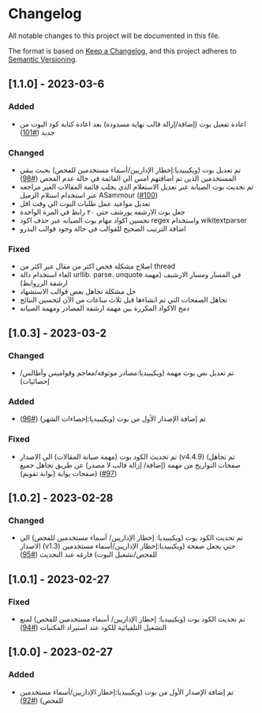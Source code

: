 # Changelog

All notable changes to this project will be documented in this file.

The format is based on [Keep a Changelog](https://keepachangelog.com/en/1.0.0/),
and this project adheres to [Semantic Versioning](https://semver.org/spec/v2.0.0.html).

## [1.1.0] - 2023-03-6
### Added
-  اعادة تفعيل بوت (إضافة/إزالة قالب نهاية مسدودة) بعد اعادة كتابة كود البوت من جديد  ([#101](https://github.com/loka1/LokasBot/pull/101)) 
### Changed
- تم تعديل بوت (ويكيبيديا:إخطار الإداريين/أسماء مستخدمين للفحص) بحيث يبقي المستخدمين الذين تم اضافتهم امس الي القائمة في حالة عدم الفحص  ([#98](https://github.com/loka1/LokasBot/pull/98))
- تم تحديث بوت الصيانة عبر تعديل الاستعلام الذي يجلب قائمة المقالات العير مراجعه عبر استخدام استلام الزميل ASammour  ([#100](https://github.com/loka1/LokasBot/pull/100))
- تعديل مواعيد عمل طلبات البوت الي وقت اقل
- جعل بوت الارشفة يورشف حتي ٢٠ رابط في المرة الواحدة
- تحسين اكواد مهام بوت الصيانه عبر حذف اكود regex واستخدام wikitextparser
- اضافة الترتيب الصحيح للقوالب في حالة وجود قوالب البذرو
### Fixed
- اصلاح مشكلة فحص اكثر من مقال عبر اكثر من thread
- الغاء استخدام دالة urllib. parse. unquote في المسار ومسار الارشيف (مهمة ارشفة الرروابط)
- حل مشكلة تجاهل بعض قوالب الاستشهاد
- تجاهل الصفحات التي تم انشاءها قبل ثلاث ساعات من الآن لتحسين النتائج
- دمج الاكواد المكررة بين مهمة ارشفة المصادر ومهمة الصيانه

## [1.0.3] - 2023-03-2
### Changed
- تم تعديل نص بوت مهمة (ويكيبيديا:مصادر موثوقة/معاجم وقواميس وأطالس/إحصائيات)
### Added
- تم إضافة الإصدار الأول من بوت (ويكيبيديا:إحصاءات الشهر)  ([#96](https://github.com/loka1/LokasBot/pull/96))
### Fixed
- تم تحديث الكود بوت (مهمة صيانة المقالات) الي الاصدار  (v4.4.9) (تم تجاهل صفحات التواريخ من مهمة (إضافة/ إزالة قالب لا مصدر) عن طريق تجاهل جميع صفحات بوابة (بوابة تقويم)) ([#97](https://github.com/loka1/LokasBot/pull/97))

## [1.0.2] - 2023-02-28
### Changed
- تم تحديث الكود بوت (ويكيبيديا: إخطار الإداريين/ أسماء مستخدمين للفحص) الي الاصدار  (v1.3) حتي يجعل صفحة (ويكيبيديا:إخطار الإداريين/أسماء مستخدمين للفحص/تشغيل البوت) فارغه عند التحديث ([#95](https://github.com/loka1/LokasBot/pull/95))


## [1.0.1] - 2023-02-27
### Fixed
- تم تحديث الكود بوت (ويكيبيديا: إخطار الإداريين/ أسماء مستخدمين للفحص) لمنع التشغيل التلقيائية للكود عند استيراد المكتبات ([#94](https://github.com/loka1/LokasBot/pull/94))

## [1.0.0] - 2023-02-27
### Added
- تم إضافة الإصدار الأول من بوت (ويكيبيديا:إخطار الإداريين/أسماء مستخدمين للفحص)  ([#92](https://github.com/loka1/LokasBot/pull/92))
